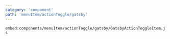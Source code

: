 ```yaml
---
category: 'component'
path: 'menuItem/actionToggle/gatsby'
---
```


`embed:components/menuItem/actionToggle/gatsby/GatsbyActionToggleItem.js`
